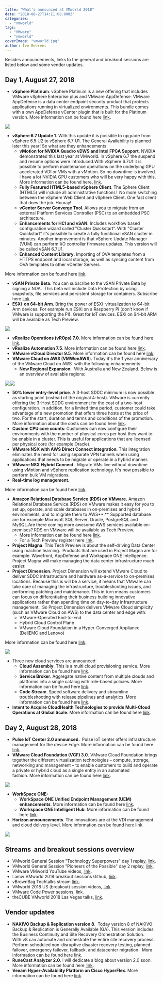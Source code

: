 ```yaml
---
title: "What's announced at VMworld 2018"
date: "2018-08-27T14:11:08.000Z"
categories: 
  - "vmworld"
tags: 
  - "VMware"
  - "vmworld"
coverImage: "vmworld.jpg"
author: Ivo Beerens
---
```


Besides announcements, links to the general and breakout sessions are listed below and some vendor updates.

## **Day 1, August 27, 2018**

- **vSphere Platinum**. vSphere Platinum is a new offering that includes VMware vSphere Enterprise plus and VMware AppDefense. VMware AppDefense is a data center endpoint security product that protects applications running in virtualized environments. This bundle comes with a own AppDefense vCenter plugin that is built for the Platinum version. More information can be found here [link](https://blogs.VMware.com/vSphere/2018/08/under-the-hood-vSphere-platinum.html).

[![](images/AppDefense_secAdmin-300x150.jpg)](images/AppDefense_secAdmin.jpg)

- **vSphere 6.7 Update 1**. With this update it is possible to upgrade from vSphere 6.5 U2 to vSphere 6.7 U1. The General Availability is planned later this year! So what are they enhancements:
    - **vMotion for NVIDIA Quadro vDWS and Intel FPGA Support**. NVIDIA demonstrated this last year at VMworld. In vSphere 6.7 the suspend and resume options were introduced.With vSphere 6.7U1 it is possible to perform maintenance operations on the underlying GPU accelerated VDI or VMs with a vMotion. So no downtime is involved. I have a lot NVIDIA GPU customers who will be very happy with this. More information can be found here, [link](https://blogs.nvidia.com/blog/2018/08/27/gpu-live-migration-vmotion-virtualization/).
    - **Fully Featured HTML5-based vSphere Client**. The Sphere Client (HTML5) will include all administrative functions!  No more switching between the vSphere Web Client and vSphere Client. One fast client that does the job. Hooray!
    - **vCenter Server Converge Tool**. Allows you to migrate from an external Platform Services Controller (PSC) to an embedded PSC architecture.
    - **Enhancements for HCI and vSAN**. Includes workflow based configuration wizard called "Cluster Quickstart". With "Cluster Quickstart" it's possible to create a fully functional vSAN cluster in minutes. Another improvement is that vSphere Update Manager (VUM) can perform I/O controller firmware updates. This version will be called vSAN 6.7U1.
    - **Enhanced Content Library**. Importing of OVA templates from a HTTPS endpoint and local storage, as well as syncing content from OVA templates to other vCenter Servers.

More information can be found here [link](https://blogs.VMware.com/vSphere/2018/08/under-the-hood-vSphere-6-7-update-1.html).

- **vSAN Private Beta**. You can subscribe to the vSAN Private Beta by signing a NDA.  This beta will include Data Protection by using snapshots, file services and persistent storage for containers. Subscribe here [link](http://www.surveyanalytics.com/a/TakeSurvey?tt=sv4g%2BzqQ9Dc%3D).
- **ESXi  on 64-bit Arm**. Bring the power of ESXi  virtualization to 64-bit Arm devices. For example run ESXi on a Raspberry Pi (don't know if VMware is supporting the PI). Great for IoT devices. ESXi on 64-bit ARM will be available as Tech Preview.

[![](images/DlrIwZaXgAANsMS-300x169.jpg)](images/DlrIwZaXgAANsMS.jpg)

- **vRealize Operations (vROps) 7.0**. More information can be found here [link](https://blogs.VMware.com/management/2018/08/whats-new-in-vrealize-operations-7-0.html).
- **vRealize Automation 7.5**. More information can be found here [link](https://blogs.VMware.com/management/2018/08/whats-new-vrealize-automation-7-5.html?src=af_5b804a92462da&cid=70134000001sqAf).
- **VMware vCloud Director 9.5**. More information can be found here [link](https://blogs.VMware.com/vcloud/2018/08/VMware-vcloud-director-9-5.html?src=vmw_so_vex_mande_12).
- **VMware Cloud on AWS (VMWonAWS**). Today it's the 1 year anniversary of the VMware Cloud on AWS  with the following enhancements:
    - **New Regional Expansion**.  With Australia and New Zealand. Below is an overview of available regions:

[![](images/aws-300x158.png)](images/aws.png)[![](images/aws-300x225.jpg)](https://www.ivobeerens.nl/wp-content/uploads/2018/08/aws.jpg)

- **50% lower entry-level price**. A 3-host SDDC minimum is now possible as starting point (instead of the original 4-host). VMware is currently offering the 3-Host SDDC environment for the cost of a two-host configuration. In addition, for a limited time period, customer could take advantage of a new promotion that offers three hosts at the price of two. For the start, duration and terms and conditions of the promotion. More information about the costs can be found here [link](https://cloud.VMware.com/vmc-aws/get-started).
- **Custom CPU core counts**: Customers can now configure their environments with the number of physical cores per host they want to be enable in a cluster. This is useful for applications that are licensed per physical core (for example Oracle).
- **VMware NSX with AWS Direct Connect integration**. This integration eliminates the need for using separate VPN tunnels when using applications that needs to be migrate or operate in a hybrid manner.
- **VMware NSX Hybrid Connect**.  Migrate VMs live without downtime using vMotion and vSphere replication technology. It's now possible to perform bulk VM migrations.
- **Real-time log management**.

More information can be found here [link](https://cloud.VMware.com/community/2018/08/26/VMware-cloud-aws-charging-ahead/).

- **Amazon Relational Database Service (RDS) on VMware.** Amazon Relational Database Service (RDS) on VMware makes it easy for you to set up, operate, and scale databases in on-premises and hybrid environments, and to migrate them to AWS**.** Supported database are for example Microsoft SQL Server, Oracle, PostgreSQL and MySQL.Are there coming more awesome AWS services available on-premises? RDS on VMware will be available as Tech Preview.
    - More information can be found here [link](https://ir.VMware.com/overview/press-releases/press-release-details/2018/AWS-and-VMware-Announce-Amazon-Relational-Database-Service-on-VMware/default.aspx).
    - For a Tech Preview register here [link](https://aws.amazon.com/rds/VMware/).
- **Project Magna**. This Tech Preview is about the self-driving Data Center using machine learning.  Products that are used in Project Magna are for example: Wavefront, AppDefense and Workspace ONE Intelligence. Project Magna will make managing the data center infrastructure much easier.
- **Project Dimension**. Project Dimension will extend VMware Cloud to deliver SDDC infrastructure and hardware as-a-service to on-premises locations. Because this is will be a service, it means that VMware can take care of managing the infrastructure, troubleshooting issues, and performing patching and maintenance. This in turn means customers can focus on differentiating their business building innovative applications rather than spending time on day-to-day infrastructure management.  So Project Dimension delivers VMware Cloud simplicity (such as VMware Cloud on AWS) to the data center and edge with:
    - VMware-Operated End-to-End
    - Hybrid Cloud Control Plane
    - VMware Cloud Foundation in a Hyper-Converged Appliance (DellEMC and Lenovo)

More information can be found here [link](https://blogs.VMware.com/vSphere/2018/08/introducing-project-dimension.html).

[![](images/Dimension1-300x209.png)](images/Dimension1.png)

- Three new cloud services are announced:
    - **Cloud Assembly**. This is a multi cloud provisioning service. More information can be found here [link](https://cloud.VMware.com/cloud-assembly).
    - **Service Broker**. Aggregate native content from multiple clouds and platforms into a single catalog with role-based policies. More information can be found here [link](https://cloud.VMware.com/service-broker).
    - **Code Stream**. Speed software delivery and streamline troubleshooting with release pipelines and analytics. More information can be found here [link](https://cloud.VMware.com/code-stream).
- **Intent to Acquire CloudHealth Technologies to provide Multi-Cloud Operations at Global Scale**. More information can be found here [link](https://www.VMware.com/radius/intent-to-acquire-cloudhealth-technologies/).

## **Day 2, August 28, 2018**

- **Pulse IoT Center 2.0 announced.**  Pulse IoT center offers infrastructure management for the device Edge. More information can be found here [link](https://blogs.VMware.com/pulseiot/2018/08/28/pulse-iot-center-2-0-management-for-the-device-edge/).
- **VMware Cloud Foundation (VCF) 3.0**. VMware Cloud Foundation brings together the different virtualization technologies – compute, storage, networking and management – to enable customers to build and operate a private or hybrid cloud as a single entity in an automated fashion. More information can be found here [link](https://blogs.VMware.com/cloud-foundation/2018/08/28/introduction-to-VMware-cloud-foundation-3-0/).

[![](images/vcf-300x220.png)](images/vcf.png)

- **WorkSpace ONE:**
    - **WorkSpace ONE Unified Endpoint Management (UEM) enhancements**. More information can be found here [link](https://blogs.VMware.com/euc/2018/08/workspaceone-eum-vmworld.html).
    - **Workspace ONE Intelligent Hub**. More information can be found here [link](https://blogs.VMware.com/euc/2018/08/workspaceone-intelligent-hub.html).
- **Horizon announcements**. The innovations are at the VDI management and cloud delivery level. More information can be found here [link](https://blogs.VMware.com/euc/2018/08/sneak-peek-horizon.html).

[![](images/horizon-300x169.png)](images/horizon.png)

## **Streams  and breakout sessions overview**

- VMworld General Session "Technology Superpowers" day 1 replay, [link](https://youtu.be/mjYP2IuZK6k).
- VMworld General Session "Pioneers of the Possible" day 2 replay, [link](https://youtu.be/SXstDLKUC3w).
- VMware VMworld YouTube videos, [link](https://www.youtube.com/user/VMwaretv/videos).
- Lamw VMworld 2018 breakout sessions Github, [link](https://github.com/lamw/vmworld2018-session-urls).
- vBrownBag Techtalks stream [link](https://www.twitch.tv/vbrownbag).
- VMworld 2018 US (breakout) session videos, [link](https://videos.vmworld.com/searchsite/2018).
- VMware Code Power sessions, [link](https://www.facebook.com/VMwarecode/).
- theCUBE VMworld 2018 Las Vegas talks, [link](https://www.youtube.com/playlist?list=PLenh213llmcZTuws43j18I-5QGC8k3Ae_).

## **Vendor updates**

- **NAKIVO Backup & Replication version 8**.  Today version 8 of NAKIVO Backup & Replication is Generally Available (GA). This version includes the Business Continuity and Site Recovery Orchestration Solution.  With v8 can automate and orchestrate the entire site recovery process. Perform scheduled non-disruptive disaster recovery testing, planned failover, emergency failover, failback, and datacenter migration.  More information can be found here [link](https://www.ivobeerens.nl/2018/08/01/nakivo-backup-replication-v7-5-released/).
- **RuneCast Analyzer 2.0**. I will dedicate a blog about version 2.0 soon. More information can be found here [link](https://www.runecast.com/blog/announcements/introducing-runecast-analyzer-20).
- **Veeam Hyper-Availability Platform on Cisco HyperFlex**. More information can be found here [link](https://www.veeam.com/news/availability-solution-cisco-hyperflex.html).



